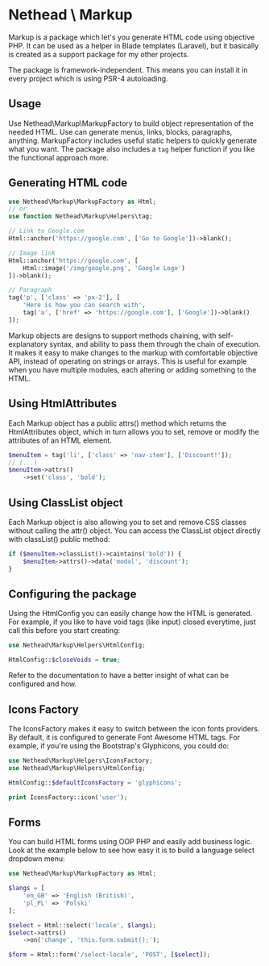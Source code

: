 # Nethead \ Markup

Markup is a package which let's you generate HTML code using objective PHP.
It can be used as a helper in Blade templates (Laravel), but it basically is 
created as a support package for my other projects.

The package is framework-independent. This means you can install it in every project
which is using PSR-4 autoloading.

## Usage
Use Nethead\Markup\MarkupFactory to build object representation of the
needed HTML. Use can generate menus, links, blocks, paragraphs, anything.
MarkupFactory includes useful static helpers to quickly generate what you
want. The package also includes a `tag` helper function if you like the
functional approach more.

## Generating HTML code
```php
use Nethead\Markup\MarkupFactory as Html;
// or
use function Nethead\Markup\Helpers\tag;

// Link to Google.com
Html::anchor('https://google.com', ['Go to Google'])->blank();

// Image link
Html::anchor('https://google.com', [
    Html::image('/img/google.png', 'Google Logo')
])->blank();

// Paragraph
tag('p', ['class' => 'px-2'], [
    'Here is how you can search with',
    tag('a', ['href' => 'https://google.com'], ['Google'])->blank()
]);
```

Markup objects are designs to support methods chaining, with 
self-explanatory syntax, and ability to pass them through the chain of
execution. It makes it easy to make changes to the markup with 
comfortable objective API, instead of operating on strings or arrays.
This is useful for example when you have multiple modules, each altering
or adding something to the HTML.

## Using HtmlAttributes
Each Markup object has a public attrs() method which returns the
HtmlAttributes object, which in turn allows you to set, remove or modify
the attributes of an HTML element.

```php
$menuItem = tag('li', ['class' => 'nav-item'], ['Discount!']);
// (...)
$menuItem->attrs()
    ->set('class', 'bold');
```

## Using ClassList object
Each Markup object is also allowing you to set and remove CSS classes
without calling the attr() object. You can access the ClassList object
directly with classList() public method:

```php
if ($menuItem->classList()->caintains('bold')) {
    $menuItem->attrs()->data('modal', 'discount');
}
```

## Configuring the package
Using the HtmlConfig you can easily change how the HTML is generated.
For example, if you like to have void tags (like input) closed everytime,
just call this before you start creating:

```php
use Nethead\Markup\Helpers\HtmlConfig;

HtmlConfig::$closeVoids = true;
```
Refer to the documentation to have a better insight of what can be
configured and how.

## Icons Factory
The IconsFactory makes it easy to switch between the icon fonts providers.
By default, it is configured to generate Font Awesome HTML tags.
For example, if you're using the Bootstrap's Glyphicons, you could do:

```php
use Nethead\Markup\Helpers\IconsFactory;
use Nethead\Markup\Helpers\HtmlConfig;

HtmlConfig::$defaultIconsFactory = 'glyphicons';

print IconsFactory::icon('user');
```

## Forms
You can build HTML forms using OOP PHP and easily add business logic.
Look at the example below to see how easy it is to build a language
select dropdown menu:

```php
use Nethead\Markup\MarkupFactory as Html;

$langs = [
    'en_GB' => 'English (British)',
    'pl_PL' => 'Polski'
];

$select = Html::select('locale', $langs);
$select->attrs()
    ->on('change', 'this.form.submit();');

$form = Html::form('/select-locale', 'POST', [$select]);
```